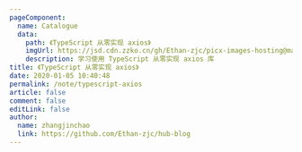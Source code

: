 ```yaml
---
pageComponent:
  name: Catalogue
  data:
    path: 《TypeScript 从零实现 axios》
    imgUrl: https://jsd.cdn.zzko.cn/gh/Ethan-zjc/picx-images-hosting@master/20231110104632.1ns1nmof5klc.webp
    description: 学习使用 TypeScript 从零实现 axios 库
title: 《TypeScript 从零实现 axios》
date: 2020-01-05 10:40:48
permalink: /note/typescript-axios
article: false
comment: false
editLink: false
author:
  name: zhangjinchao
  link: https://github.com/Ethan-zjc/hub-blog
---
```


